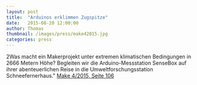 ```yaml
---
layout: post
title:  "Arduinos erklimmen Zugspitze"
date:   2015-08-20 12:00:00
author: Thomas
thumbnail: /images/press/make42015.jpg
categories: press
---
```

2Was macht ein Makerprojekt unter extremen klimatischen Bedingungen in 2666 Metern Höhe? Begleiten wir die Arduino-Messstation SenseBox auf ihrer abenteuerlichen Reise in die Umweltforschungsstation Schneefernerhaus."
<a href="http://www.heise.de/make/inhalt/2015/4/106/" target="_blank">Make 4/2015, Seite 106</a>
